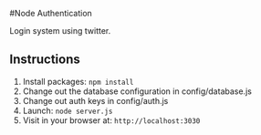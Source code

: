 #Node Authentication

Login system using twitter.

## Instructions

1. Install packages: `npm install`
2. Change out the database configuration in config/database.js
3. Change out auth keys in config/auth.js
4. Launch: `node server.js`
5. Visit in your browser at: `http://localhost:3030`